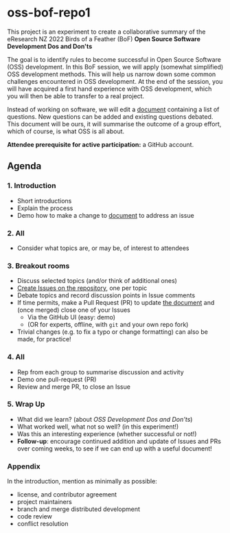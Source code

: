 # oss-bof-repo1

This project is an experiment to create a collaborative summary of the
eResearch NZ 2022 Birds of a Feather (BoF)
**Open Source Software Development Dos and Don'ts**

The goal is to identify rules to become successful in Open Source Software (OSS) development. 
In this BoF session, we will apply (somewhat simplified) OSS development methods. This will help us 
narrow down some common challenges encountered in OSS development. At the end of the session, you will 
have acquired a first hand experience with OSS development, which you will then be able to transfer to 
a real project.

Instead of working on software, we will edit a
[document](https://github.com/OSS-BOF-eResearch-2022/oss-bof-repo1/blob/main/bof-summary.md) containing a list of questions. 
New questions can be added and existing questions debated. 
This document will be ours, it will summarise the outcome of a group effort, which of course, is what OSS is all about.


**Attendee prerequisite for active participation:** a GitHub account.

## Agenda

### 1. Introduction
  - Short introductions
  - Explain the process
  - Demo how to make a change to [document](https://github.com/OSS-BOF-eResearch-2022/oss-bof-repo1/blob/main/bof-summary.md) to address an issue

### 2. All
  - Consider what topics are, or may be, of interest to attendees

### 3. Breakout rooms
  - Discuss selected topics (and/or think of additional ones)
  - [Create Issues on the
    repository](https://github.com/OSS-BOF-eResearch-2022/oss-bof-repo1/issues),
    one per topic
  - Debate topics and record discussion points in Issue comments
  - If time permits, make a Pull Request (PR) to update [the document](
      https://github.com/OSS-BOF-eResearch-2022/oss-bof-repo1/blob/main/bof-summary.md)
      and (once merged) close one of your Issues
     - Via the GitHub UI (easy: demo)
     - (OR for experts, offline, with `git` and your own repo fork)
  - Trivial changes (e.g. to fix a typo or change formatting) can also be
      made, for practice!
 
### 4. All
  - Rep from each group to summarise discussion and activity
  - Demo one pull-request (PR)
  - Review and merge PR, to close an Issue

### 5. Wrap Up
  - What did we learn? (about *OSS Development Dos and Don'ts*)
  - What worked well, what not so well? (in this experiment!)
  - Was this an interesting experience (whether successful or not!)
  - **Follow-up**: encourage continued addition and update of Issues and PRs
    over coming weeks, to see if we can end up with a useful document!
     
### Appendix

In the introduction, mention as minimally as possible:
  - license, and contributor agreement
  - project maintainers 
  - branch and merge distributed development
  - code review
  - conflict resolution
